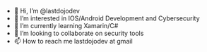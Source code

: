 - 👋 Hi, I’m @lastdojodev
- 👀 I’m interested in IOS/Android Development and Cybersecurity
- 🌱 I’m currently learning Xamarin/C#
- 💞️ I’m looking to collaborate on security tools
- 📫 How to reach me lastdojodev at gmail

<!---
lastdojodev/lastdojodev is a ✨ special ✨ repository because its `README.md` (this file) appears on your GitHub profile.
You can click the Preview link to take a look at your changes.
--->
